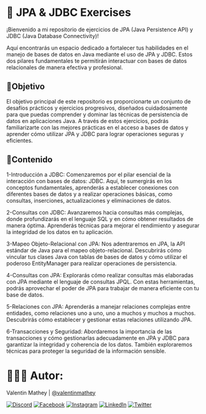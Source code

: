 # 🏢 JPA & JDBC Exercises
¡Bienvenido a mi repositorio de ejercicios de JPA (Java Persistence API) y JDBC (Java Database Connectivity)!

Aquí encontrarás un espacio dedicado a fortalecer tus habilidades en el manejo de bases de datos en Java mediante el uso de JPA y JDBC. Estos dos pilares fundamentales te permitirán interactuar con bases de datos relacionales de manera efectiva y profesional.

## 💫Objetivo
El objetivo principal de este repositorio es proporcionarte un conjunto de desafíos prácticos y ejercicios progresivos, diseñados cuidadosamente para que puedas comprender y dominar las técnicas de persistencia de datos en aplicaciones Java. A través de estos ejercicios, podrás familiarizarte con las mejores prácticas en el acceso a bases de datos y aprender cómo utilizar JPA y JDBC para lograr operaciones seguras y eficientes.

## 📂Contenido
1-Introducción a JDBC: Comenzaremos por el pilar esencial de la interacción con bases de datos: JDBC. Aquí, te sumergirás en los conceptos fundamentales, aprenderás a establecer conexiones con diferentes bases de datos y a realizar operaciones básicas, como consultas, inserciones, actualizaciones y eliminaciones de datos.

2-Consultas con JDBC: Avanzaremos hacia consultas más complejas, donde profundizarás en el lenguaje SQL y en cómo obtener resultados de manera óptima. Aprenderás técnicas para mejorar el rendimiento y asegurar la integridad de los datos en tu aplicación.

3-Mapeo Objeto-Relacional con JPA: Nos adentraremos en JPA, la API estándar de Java para el mapeo objeto-relacional. Descubrirás cómo vincular tus clases Java con tablas de bases de datos y cómo utilizar el poderoso EntityManager para realizar operaciones de persistencia.

4-Consultas con JPA: Explorarás cómo realizar consultas más elaboradas con JPA mediante el lenguaje de consultas JPQL. Con estas herramientas, podrás aprovechar el poder de JPA para trabajar de manera eficiente con tu base de datos.

5-Relaciones con JPA: Aprenderás a manejar relaciones complejas entre entidades, como relaciones uno a uno, uno a muchos y muchos a muchos. Descubrirás cómo establecer y gestionar estas relaciones utilizando JPA.

6-Transacciones y Seguridad: Abordaremos la importancia de las transacciones y cómo gestionarlas adecuadamente en JPA y JDBC para garantizar la integridad y coherencia de los datos. También exploraremos técnicas para proteger la seguridad de la información sensible.

# 🧑🏻‍💻 Autor:

Valentin Mathey | <a href="https://github.com/valentinmathey">@valentinmathey</a>

[![Discord](https://img.shields.io/badge/Discord-%237289DA.svg?logo=discord&logoColor=white)](https://discord.gg/valentinmathey) [![Facebook](https://img.shields.io/badge/Facebook-%231877F2.svg?logo=Facebook&logoColor=white)](https://facebook.com/https://www.facebook.com/ValentinEzequielMathey) [![Instagram](https://img.shields.io/badge/Instagram-%23E4405F.svg?logo=Instagram&logoColor=white)](https://instagram.com/https://www.instagram.com/valen.mathey/) [![LinkedIn](https://img.shields.io/badge/LinkedIn-%230077B5.svg?logo=linkedin&logoColor=white)](https://linkedin.com/in/https://www.linkedin.com/in/valentin-mathey/) [![Twitter](https://img.shields.io/badge/Twitter-%231DA1F2.svg?logo=Twitter&logoColor=white)](https://twitter.com/https://twitter.com/valen_mathey) 
